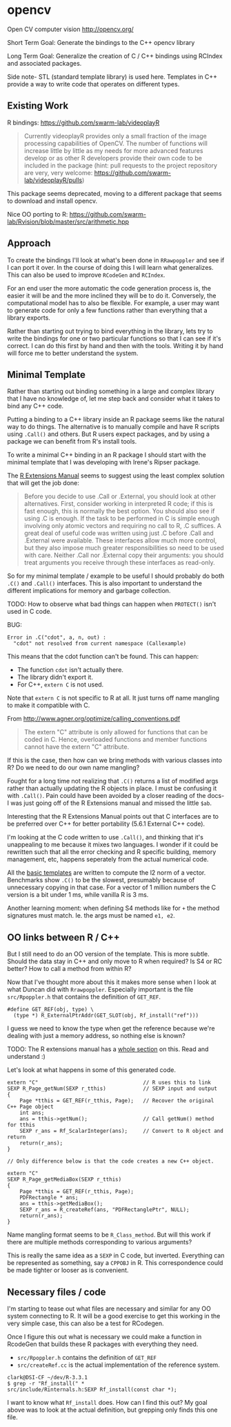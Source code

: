# opencv

Open CV computer vision http://opencv.org/

Short Term Goal: Generate the bindings to the C++ opencv library

Long Term Goal: Generalize the creation of C / C++ bindings using RCIndex
and associated packages.

Side note- STL (standard template library) is used here. Templates in C++
provide a way to write code that operates on different types.

## Existing Work

R bindings: https://github.com/swarm-lab/videoplayR

> Currently videoplayR provides only a small fraction of the image processing
> capabilities of OpenCV. The number of functions will increase little by
> little as my needs for more advanced features develop or as other R
> developers provide their own code to be included in the package (hint: pull
> requests to the project repository are very, very welcome:
> https://github.com/swarm-lab/videoplayR/pulls)

This package seems deprecated, moving to a different package that seems to
download and install opencv.

Nice OO porting to R:
https://github.com/swarm-lab/Rvision/blob/master/src/arithmetic.hpp

## Approach

To create the bindings I'll look at what's been done in `RRawpoppler` and see
if I can port it over. In the course of doing this I will learn what
generalizes. This can also be used to improve `RCodeGen` and `RCIndex`.

For an end user the more automatic the code generation process is, the
easier it will be and the more inclined they will be to do it. Conversely,
the computational model has to also be flexible. For example, a user may
want to generate code for only a few functions rather than everything that
a library exports.

Rather than starting out trying to bind everything in the library, lets try to
write the bindings for one or two particular functions so that I can see if
it's correct. I can do this first by hand and then with the tools. Writing
it by hand will force me to better understand the system.

## Minimal Template

Rather than starting out binding something in a large and complex library
that I have no knowledge of, let me step back and consider what it takes to
bind any C++ code.

Putting a binding to a C++ library inside an R package seems like the
natural way to do things. The alternative is to manually compile and have R
scripts using `.Call()` and others. But R users expect packages, and by
using a package we can benefit from R's install tools. 

To write a minimal C++ binding in an R package I should start with the
minimal template that I was developing with Irene's Ripser package.

The [R Extensions
Manual](https://cran.r-project.org/doc/manuals/R-exts.html#Handling-R-objects-in-C)
seems to suggest using the least complex solution that will get the job
done:

> Before you decide to use .Call or .External, you should look at other
> alternatives. First, consider working in interpreted R code; if this is
> fast enough, this is normally the best option. You should also see if
> using .C is enough. If the task to be performed in C is simple enough
> involving only atomic vectors and requiring no call to R, .C suffices. A
> great deal of useful code was written using just .C before .Call and
> .External were available. These interfaces allow much more control, but
> they also impose much greater responsibilities so need to be used with
> care. Neither .Call nor .External copy their arguments: you should treat
> arguments you receive through these interfaces as read-only.

So for my minimal template / example to be useful I should probably do both
`.C()` and `.Call()` interfaces. This is also important to understand the
different implications for memory and garbage collection.

TODO: How to observe what bad things can happen when `PROTECT()` isn't used
in C code.

BUG: 
```
Error in .C("cdot", a, n, out) :
  "cdot" not resolved from current namespace (Callexample)
```

This means that the cdot function can't be
found. This can happen:

- The function `cdot` isn't actually there.
- The library didn't export it.
- For C++, `extern C` is not used.

Note that `extern C` is not specific to R at all. It just turns off name
mangling to make it compatible with C.

From http://www.agner.org/optimize/calling_conventions.pdf

> The extern "C" attribute is only allowed for functions that can be coded
> in C. Hence, overloaded functions and member functions cannot have the
> extern "C" attribute.

If this is the case, then how can we bring methods with various classes
into R? Do we need to do our own name mangling?

Fought for a long time not realizing that `.C()` returns a list of modified args
rather than actually updating the R objects in place. I must be confusing
it with `.Call()`. Pain could have been avoided by a closer reading of the
docs- I was just going off of the R Extensions manual and missed the little
`$ab`.

Interesting that the R Extensions Manual points out that C interfaces are
to be preferred over C++ for better portability (5.6.1 External C++ code).

I'm looking at the C code written to use `.Call()`, and thinking that it's
unappealing to me because it mixes two languages. I wonder if it could be
rewritten such that all the error checking and R specific building,
memory management, etc, happens seperately from the actual numerical code.

All the [basic
templates](https://github.com/clarkfitzg/templates/tree/master/R) are
written to compute the l2 norm of a vector.  Benchmarks show `.C()` to be
the slowest, presumably because of unnecessary copying in that case. For a
vector of 1 million numbers the C version is a bit under 1 ms, while
vanilla R is 3 ms.

Another learning moment: when defining S4 methods like for `+` the method
signatures must match. Ie. the args must be named `e1, e2`.

## OO links between R / C++

But I still need to do an OO version of the template. This is more subtle.
Should the data stay in C++ and only move to R when required?
Is S4 or RC better? How to call a method from within R?

Now that I've thought more about this it makes more sense when I look 
at what Duncan did with `Rrawpoppler`. Especially important is the file
`src/Rpoppler.h` that contains the definition of `GET_REF`.

```
#define GET_REF(obj, type) \
  (type *) R_ExternalPtrAddr(GET_SLOT(obj, Rf_install("ref")))
```

I guess we need to know the type when get the reference because we're
dealing with just a memory address, so nothing else is known?

TODO: The R extensions manual has a [whole
section](https://cran.r-project.org/doc/manuals/r-release/R-exts.html#External-pointers-and-weak-references)
on this. Read and understand :)

Let's look at what happens in some of this generated code.

```
extern "C"                                  // R uses this to link
SEXP R_Page_getNum(SEXP r_tthis)            // SEXP input and output
{
    Page *tthis = GET_REF(r_tthis, Page);   // Recover the original C++ Page object
    int ans;
    ans = tthis->getNum();                  // Call getNum() method for tthis
    SEXP r_ans = Rf_ScalarInteger(ans);     // Convert to R object and return
    return(r_ans);
}

// Only difference below is that the code creates a new C++ object.

extern "C"
SEXP R_Page_getMediaBox(SEXP r_tthis)
{
    Page *tthis = GET_REF(r_tthis, Page);
    PDFRectangle * ans;
    ans = tthis->getMediaBox();
    SEXP r_ans = R_createRef(ans, "PDFRectanglePtr", NULL);
    return(r_ans);
}
```

Name mangling format seems to be `R_Class_method`. But will this work if
there are multiple methods corresponding to various arguments?

This is really the same idea as a `SEXP` in C code, but inverted.
Everything can be represented as something, say a `CPPOBJ` in R. This
correspondence could be made tighter or looser as is convenient.

## Necessary files / code

I'm starting to tease out what files are necessary 
and similar for any OO system connecting to R. It will be a good
exercise to get this working in the very simple case, this can also be a
test for RCodegen.

Once I figure this out what is necessary we could make a function in
RcodeGen that builds these R packages with everything they need.

- `src/Rpoppler.h` contains the definition of `GET_REF`
- `src/createRef.cc` is the actual implementation of the reference system.

```
clark@DSI-CF ~/dev/R-3.3.1
$ grep -r "Rf_install(" *
src/include/Rinternals.h:SEXP Rf_install(const char *);
```

I want to know what `Rf_install` does. How can I find this out? My goal
above was to look at the actual definition, but grepping only finds this
one file.
